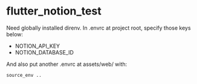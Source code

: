 # flutter_notion_test

Need globally installed direnv. In .envrc at project root, specify those keys below:
- NOTION_API_KEY
- NOTION_DATABASE_ID

And also put another .envrc at assets/web/ with:

```
source_env ..
```